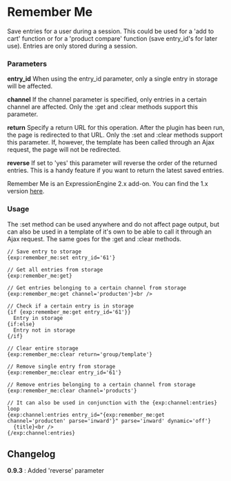 Remember Me
==================

Save entries for a user during a session. This could be used for a 'add to cart' function or for a 'product compare' function (save entry_id's for later use). Entries are only stored during a session.

### Parameters

**entry_id**
When using the entry_id parameter, only a single entry in storage will be affected.

**channel**
If the channel parameter is specified, only entries in a certain channel are affected. Only the :get and :clear methods support this parameter.

**return**
Specify a return URL for this operation. After the plugin has been run, the page is redirected to that URL. Only the :set and :clear methods support this parameter. If, however, the template has been called through an Ajax request, the page will not be redirected.

**reverse**
If set to 'yes' this parameter will reverse the order of the returned entries. This is a handy feature if you want to return the latest saved entries.

Remember Me is an ExpressionEngine 2.x add-on. You can find the 1.x version [here](https://github.com/AboutWout/remember_me.ee_addon).


### Usage

The :set method can be used anywhere and do not affect page output, but can also be used in a template of it's own to be able to call it through an Ajax request. The same goes for the :get and :clear methods.

    // Save entry to storage
    {exp:remember_me:set entry_id='61'}

    // Get all entries from storage
    {exp:remember_me:get}

    // Get entries belonging to a certain channel from storage
    {exp:remember_me:get channel='producten'}<br />

    // Check if a certain entry is in storage
    {if {exp:remember_me:get entry_id='61'}}
      Entry in storage
    {if:else}
      Entry not in storage
    {/if}

    // Clear entire storage
    {exp:remember_me:clear return='group/template'}

    // Remove single entry from storage
    {exp:remember_me:clear entry_id='61'}

    // Remove entries belonging to a certain channel from storage
    {exp:remember_me:clear channel='products'}

    // It can also be used in conjunction with the {exp:channel:entries} loop
    {exp:channel:entries entry_id="{exp:remember_me:get channel='producten' parse='inward'}" parse='inward' dynamic='off'}
      {title}<br />
    {/exp:channel:entries}
    
## Changelog

**0.9.3** : Added 'reverse' parameter

